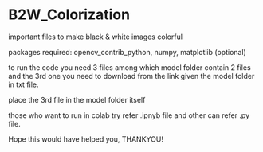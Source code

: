 # B2W_Colorization
important files to make black & white images colorful 

packages required: 
opencv_contrib_python, 
numpy, 
matplotlib (optional)

to run the code you need 3 files among which model folder contain 2 files and 
the 3rd one you need to download from the link given the model folder in txt file.

place the 3rd file in the model folder itself 

those who want to run in colab try refer .ipnyb file
and other can refer .py file.

Hope this would have helped you,
THANKYOU!
